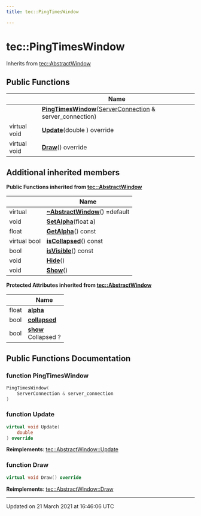 ```yaml
---
title: tec::PingTimesWindow

---
```


# tec::PingTimesWindow



Inherits from [tec::AbstractWindow](/engine/Classes/classtec_1_1_abstract_window/)

## Public Functions

|                | Name           |
| -------------- | -------------- |
| | **[PingTimesWindow](/engine/Classes/classtec_1_1_ping_times_window/#function-pingtimeswindow)**([ServerConnection](/engine/Classes/classtec_1_1networking_1_1_server_connection/) & server_connection) |
| virtual void | **[Update](/engine/Classes/classtec_1_1_ping_times_window/#function-update)**(double ) override |
| virtual void | **[Draw](/engine/Classes/classtec_1_1_ping_times_window/#function-draw)**() override |

## Additional inherited members

**Public Functions inherited from [tec::AbstractWindow](/engine/Classes/classtec_1_1_abstract_window/)**

|                | Name           |
| -------------- | -------------- |
| virtual | **[~AbstractWindow](/engine/Classes/classtec_1_1_abstract_window/#function-~abstractwindow)**() =default |
| void | **[SetAlpha](/engine/Classes/classtec_1_1_abstract_window/#function-setalpha)**(float a) |
| float | **[GetAlpha](/engine/Classes/classtec_1_1_abstract_window/#function-getalpha)**() const |
| virtual bool | **[isCollapsed](/engine/Classes/classtec_1_1_abstract_window/#function-iscollapsed)**() const |
| bool | **[isVisible](/engine/Classes/classtec_1_1_abstract_window/#function-isvisible)**() const |
| void | **[Hide](/engine/Classes/classtec_1_1_abstract_window/#function-hide)**() |
| void | **[Show](/engine/Classes/classtec_1_1_abstract_window/#function-show)**() |

**Protected Attributes inherited from [tec::AbstractWindow](/engine/Classes/classtec_1_1_abstract_window/)**

|                | Name           |
| -------------- | -------------- |
| float | **[alpha](/engine/Classes/classtec_1_1_abstract_window/#variable-alpha)**  |
| bool | **[collapsed](/engine/Classes/classtec_1_1_abstract_window/#variable-collapsed)**  |
| bool | **[show](/engine/Classes/classtec_1_1_abstract_window/#variable-show)** <br>Collapsed ?  |


## Public Functions Documentation

### function PingTimesWindow

```cpp
PingTimesWindow(
    ServerConnection & server_connection
)
```


### function Update

```cpp
virtual void Update(
    double 
) override
```


**Reimplements**: [tec::AbstractWindow::Update](/engine/Classes/classtec_1_1_abstract_window/#function-update)


### function Draw

```cpp
virtual void Draw() override
```


**Reimplements**: [tec::AbstractWindow::Draw](/engine/Classes/classtec_1_1_abstract_window/#function-draw)


-------------------------------

Updated on 21 March 2021 at 16:46:06 UTC